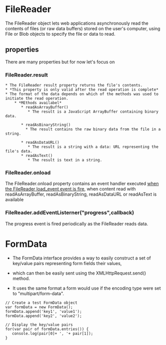 # FileReader

The FileReader object lets web applications asynchronously read the contents of files (or raw data buffers) stored on the user's computer, using File or Blob objects to specify the file or data to read.

## properties 
 There are many properties but for now let's focus on

 ### FileReader.result 
    * The FileReader result property returns the file's contents.
    * *This property is only valid after the read operation is complete*
    * The format of the data depends on which of the methods was used to initiate the read operation. 
        * *MEthods availabel*
           * readAsArrayBuffer()
              * The result is a JavaScript ArrayBuffer containing binary data.

           * readAsBinaryString()
             * The result contains the raw binary data from the file in a string.
            
           * readAsDataURL()
              * The result is a string with a data: URL representing the file's data. 
           * readAsText()
              * The result is text in a string.


### FileReader.onload

  The FileReader.onload property contains an event handler executed <u>when the FileReader load_event event is fire</u>, when content read with readAsArrayBuffer, readAsBinaryString, readAsDataURL or readAsText is available

###  FileReader.addEventListerner("progress",callback)
  The progress event is fired periodically as the FileReader reads data.

# FormData

* The FormData interface provides a way to easily construct a set of key/value pairs representing form fields their values,

* which can then be easily sent using the XMLHttpRequest.send() method.

* It uses the same format a form would use if the encoding type were set to "multipart/form-data".

```
// Create a test FormData object
var formData = new FormData();
formData.append('key1', 'value1');
formData.append('key2', 'value2');

// Display the key/value pairs
for(var pair of formData.entries()) {
   console.log(pair[0]+ ', '+ pair[1]);
}
```